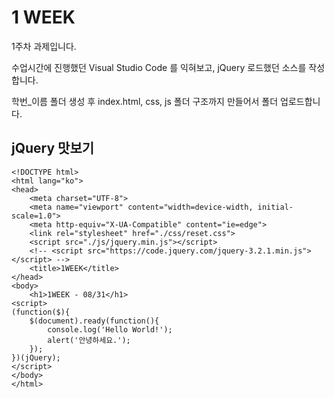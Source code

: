 # 1 WEEK

1주차 과제입니다.

수업시간에 진행했던 Visual Studio Code 를 익혀보고, jQuery 로드했던 소스를 작성합니다.

학번_이름 폴더 생성 후 index.html, css, js 폴더 구조까지 만들어서 폴더 업로드합니다.


## jQuery 맛보기

```
<!DOCTYPE html>
<html lang="ko">
<head>
    <meta charset="UTF-8">
    <meta name="viewport" content="width=device-width, initial-scale=1.0">
    <meta http-equiv="X-UA-Compatible" content="ie=edge">
    <link rel="stylesheet" href="./css/reset.css">
    <script src="./js/jquery.min.js"></script>
    <!-- <script src="https://code.jquery.com/jquery-3.2.1.min.js"></script> -->
    <title>1WEEK</title>
</head>
<body>
    <h1>1WEEK - 08/31</h1>
<script>
(function($){
    $(document).ready(function(){
        console.log('Hello World!');
        alert('안녕하세요.');
    });
})(jQuery);
</script>
</body>
</html>
```